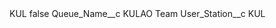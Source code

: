 <?xml version="1.0" encoding="UTF-8"?>
<CustomMetadata xmlns="http://soap.sforce.com/2006/04/metadata" xmlns:xsi="http://www.w3.org/2001/XMLSchema-instance" xmlns:xsd="http://www.w3.org/2001/XMLSchema">
    <label>KUL</label>
    <protected>false</protected>
    <values>
        <field>Queue_Name__c</field>
        <value xsi:type="xsd:string">KULAO Team</value>
    </values>
    <values>
        <field>User_Station__c</field>
        <value xsi:type="xsd:string">KUL</value>
    </values>
</CustomMetadata>
